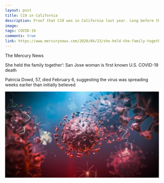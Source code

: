 ```yaml
---
layout: post
title: C19 in California
description: Proof that C19 was in California last year. Long before the useless lockdowns!
image: 
tags: COVID-19
comments: true
link: https://www.mercurynews.com/2020/04/23/she-held-the-family-together-san-jose-woman-is-first-known-u-s-covid-19-death/
---
```

The Mercury News

She held the family together’: San Jose woman is first known U.S.
COVID-19 death

Patricia Dowd, 57, died February 6, suggesting the virus was spreading
weeks earlier than initially believed

![](/../../assets/images/post-images/C19CA/4c78f14443cf04070a49adad45253a25.jpg)
